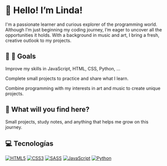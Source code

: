 # 👋 Hello! I’m Linda!

I'm a passionate learner and curious explorer of the programming world. Although I’m just beginning my coding journey, I’m eager to uncover all the opportunities it holds. With a background in music and art, I bring a fresh, creative outlook to my projects.
<!--Soy una apasionada del aprendizaje y una exploradora del mundo de la programación. Acabo de comenzar en este camino, pero estoy emocionada de descubrir todas las posibilidades que ofrece. Vengo del mundo de la música y del arte, lo cual aporta una perspectiva creativa y única a mis proyectos. -->
<!---
Además de la tecnología, también me inspiran el arte y la música, que influyen en cómo veo el mundo y me ayudan a ser creativa en mis proyectos.
--->

## 🚀 🚀 Goals
Improve my skills in JavaScript, HTML, CSS, Python, …

Complete small projects to practice and share what I learn.

Combine programming with my interests in art and music to create unique projects.
 
<!--Mejorar mis habilidades en JavaScript, HTML, CSS, Python, ...

Completar proyectos pequeños para practicar y compartir lo que aprendo.

Combinar la programación con mis intereses en arte y música para crear proyectos únicos.-->


## 🌱 What will you find here?
Small projects, study notes, and anything that helps me grow on this journey.
<!--¿Qué encontrarás aquí?
Pequeños proyectos, apuntes de estudio y cualquier cosa que me ayude a crecer en este camino.-->

## 💻  Tecnologías
[![HTML5](https://img.shields.io/badge/html5-E34F26?style=for-the-badge&logo=html5&logoColor=white)](https://htmlreference.io/)
[![CSS3](https://img.shields.io/badge/css3-1572B6?style=for-the-badge&logo=css3&logoColor=white)](https://cssreference.io/)
[![SASS](https://img.shields.io/badge/sass-CC6699?style=for-the-badge&logo=sass&logoColor=white)](https://sass-lang.com/)
[![JavaScript](https://img.shields.io/badge/javascript-F7DF1E?style=for-the-badge&logo=javascript&logoColor=black)](https://developer.mozilla.org/es/docs/Web/JavaScript)
[![Python](https://img.shields.io/badge/python-3776AB?style=for-the-badge&logo=python&logoColor=white)](https://www.python.org/doc/)

<!---
Lindazamb8/Lindazamb8 is a ✨ special ✨ repository because its `README.md` (this file) appears on your GitHub profile.
You can click the Preview link to take a look at your changes.
--->
